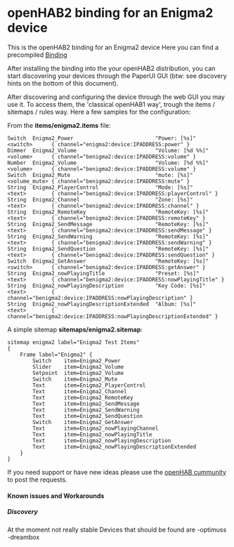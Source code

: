 # openHAB2 binding for an Enigma2 device

This is the openHAB2 binding for an Enigma2 device
Here you can find a precompiled [Binding](https://github.com/tratho/org.openhab.binding.enigma2-dist)

After installing the binding into the your openHAB2 distribution, you can start discovering your devices through the PaperUI GUI (btw: see discovery hints on the bottom of this document).

After discovering and configuring the device through the web GUI you may use it. To access them, the 'classical openHAB1 way', trough the items / sitemaps / rules way. Here a few samples for the configuration:

From the **items/enigma2.items** file:
```
Switch  Enigma2_Power                          "Power: [%s]"          <switch>      { channel="enigma2:device:IPADDRESS:power" }
Dimmer  Enigma2_Volume                         "Volume: [%d %%]"      <volume>      { channel="benigma2:device:IPADDRESS:volume" }
Number  Enigma2_Volume                         "Volume: [%d %%]"      <volume>      { channel="benigma2:device:IPADDRESS:volume" }
Switch  Enigma2_Mute                           "mute: [%s]"           <volume_mute> { channel="benigma2:device:IPADDRESS:mute" }
String  Enigma2_PlayerControl                  "Mode: [%s]"           <text>        { channel="benigma2:device:IPADDRESS:playerControl" }
String  Enigma2_Channel                        "Zone: [%s]"           <text>        { channel="benigma2:device:IPADDRESS:channel" }
String  Enigma2_RemoteKey                      "RemoteKey: [%s]"      <text>        { channel="benigma2:device:IPADDRESS:remoteKey" }
String  Enigma2_SendMessage                    "RemoteKey: [%s]"      <text>        { channel="benigma2:device:IPADDRESS:sendMessage" }
String  Enigma2_SendWarning                    "RemoteKey: [%s]"      <text>        { channel="benigma2:device:IPADDRESS:sendWarning" }
String  Enigma2_SendQuestion                   "RemoteKey: [%s]"      <text>        { channel="benigma2:device:IPADDRESS:sendQuestion" }
Switch  Enigma2_GetAnswer                      "RemoteKey: [%s]"      <switch>      { channel="benigma2:device:IPADDRESS:getAnswer" }
String  Enigma2_nowPlayingTitle                "Preset: [%s]"         <text>        { channel="benigma2:device:IPADDRESS:nowPlayingTitle" }
String  Enigma2_nowPlayingDescription          "Key Code: [%s]"       <text>        { channel="benigma2:device:IPADDRESS:nowPlayingDescription" }
String  Enigma2_nowPlayingDescriptionExtended  "Album: [%s]"          <text>        { channel="benigma2:device:IPADDRESS:nowPlayingDescriptionExtended" }
```

A simple sitemap **sitemaps/enigma2.sitemap**:

```
sitemap enigma2 label="Enigma2 Test Items"
{
    Frame label="Enigma2" {
        Switch    item=Enigma2_Power
        Slider    item=Enigma2_Volume
        Setpoint  item=Enigma2_Volume
        Switch    item=Enigma2_Mute
        Text      item=Enigma2_PlayerControl
        Text      item=Enigma2_Channel
        Text      item=Enigma2_RemoteKey
        Text      item=Enigma2_SendMessage
        Text      item=Enigma2_SendWarning
        Text      item=Enigma2_SendQuestion
        Switch    item=Enigma2_GetAnswer
        Text      item=Enigma2_nowPlayingChannel
        Text      item=Enigma2_nowPlayingTitle
        Text      item=Enigma2_nowPlayingDescription
        Text      item=Enigma2_nowPlayingDescriptionExtended
    }
}
```

If you need support or have new ideas please use the [openHAB cummunity](https://community.openhab.org/t/enigma2-binding/20178) to post the requests.

#### Known issues and Workarounds

##### Discovery
At the moment not really stable
Devices that should be found are
-optimuss
-dreambox
